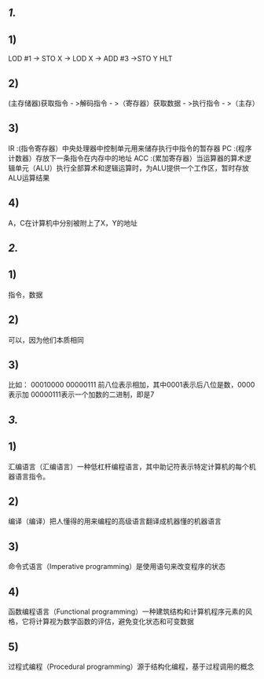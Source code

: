 ## *1.*
## **1)**
LOD #1 ->  STO  X  ->  LOD   X  -> ADD  #3  ->STO  Y  HLT
## **2)**
(主存储器)获取指令 - >解码指令 - >（寄存器）获取数据 - >执行指令 - >（主存）
## **3)**
IR  :(指令寄存器）中央处理器中控制单元用来储存执行中指令的暂存器
PC  :(程序计数器）存放下一条指令在内存中的地址
ACC :(累加寄存器）当运算器的算术逻辑单元（ALU）执行全部算术和逻辑运算时，为ALU提供一个工作区，暂时存放ALU运算结果
## **4)**
A，C在计算机中分别被附上了X，Y的地址
## *2.*
## **1)**
指令，数据
## **2)**
可以，因为他们本质相同
## **3)**
比如：
00010000  00000111
前八位表示相加，其中0001表示后八位是数，0000表示加
00000111表示一个加数的二进制，即是7
## *3.*
## **1)**
汇编语言（汇编语言）一种低杠杆编程语言，其中助记符表示特定计算机的每个机器语言指令。
## **2)**
编译（编译）把人懂得的用来编程的高级语言翻译成机器懂的机器语言
## **3)**
命令式语言（Imperative programming）是使用语句来改变程序的状态
## **4)**
函数编程语言（Functional programming）一种建筑结构和计算机程序元素的风格，它将计算视为数学函数的评估，避免变化状态和可变数据
## **5)**
过程式编程（Procedural programming）源于结构化编程，基于过程调用的概念

